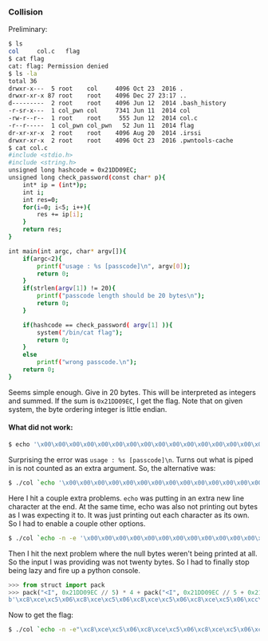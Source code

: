 ### Collision

Preliminary:
```bash
$ ls
col     col.c   flag
$ cat flag
cat: flag: Permission denied
$ ls -la
total 36
drwxr-x---  5 root    col     4096 Oct 23  2016 .
drwxr-xr-x 87 root    root    4096 Dec 27 23:17 ..
d---------  2 root    root    4096 Jun 12  2014 .bash_history
-r-sr-x---  1 col_pwn col     7341 Jun 11  2014 col
-rw-r--r--  1 root    root     555 Jun 12  2014 col.c
-r--r-----  1 col_pwn col_pwn   52 Jun 11  2014 flag
dr-xr-xr-x  2 root    root    4096 Aug 20  2014 .irssi
drwxr-xr-x  2 root    root    4096 Oct 23  2016 .pwntools-cache
$ cat col.c
#include <stdio.h>
#include <string.h>
unsigned long hashcode = 0x21DD09EC;
unsigned long check_password(const char* p){
	int* ip = (int*)p;
	int i;
	int res=0;
	for(i=0; i<5; i++){
		res += ip[i];
	}
	return res;
}

int main(int argc, char* argv[]){
	if(argc<2){
		printf("usage : %s [passcode]\n", argv[0]);
		return 0;
	}
	if(strlen(argv[1]) != 20){
		printf("passcode length should be 20 bytes\n");
		return 0;
	}

	if(hashcode == check_password( argv[1] )){
		system("/bin/cat flag");
		return 0;
	}
	else
		printf("wrong passcode.\n");
	return 0;
}
```
Seems simple enough. Give in 20 bytes. This will be interpreted as integers and summed. If the sum is `0x21DD09EC`, I get the flag. Note that on given system, the byte ordering integer is little endian.

#### What did not work:

```sh
$ echo '\x00\x00\x00\x00\x00\x00\x00\x00\x00\x00\x00\x00\x00\x00\x00\x00\xEC\x09\xDD\x21' | ./col
```

Surprising the error was `usage : %s [passcode]\n`. Turns out what is piped  in is not counted as an extra argument. So, the alternative was:

```sh
$ ./col `echo '\x00\x00\x00\x00\x00\x00\x00\x00\x00\x00\x00\x00\x00\x00\x00\x00\xEC\x09\xDD\x21'`
```

Here I hit a couple extra problems. `echo` was putting in an extra new line character at the end. At the same time, echo was also not printing out bytes as I was expecting it to. It was just printing out each character as its own. So I  had to enable a couple other options.

```sh
$ ./col `echo -n -e '\x00\x00\x00\x00\x00\x00\x00\x00\x00\x00\x00\x00\x00\x00\x00\x00\xEC\x09\xDD\x21'`
```

Then I hit the next problem where the null bytes weren't being printed at all. So the input I was providing was not twenty bytes. So I had to finally stop being lazy and fire up a python console.

```python
>>> from struct import pack
>>> pack("<I", 0x21DD09EC // 5) * 4 + pack("<I", 0x21DD09EC // 5 + 0x21DD09EC % 5)
b'\xc8\xce\xc5\x06\xc8\xce\xc5\x06\xc8\xce\xc5\x06\xc8\xce\xc5\x06\xcc\xce\xc5\x06'
```

Now to get the flag:

```sh
$ ./col `echo -n -e"\xc8\xce\xc5\x06\xc8\xce\xc5\x06\xc8\xce\xc5\x06\xc8\xce\xc5\x06\xcc\xce\xc5\x06"`
```





